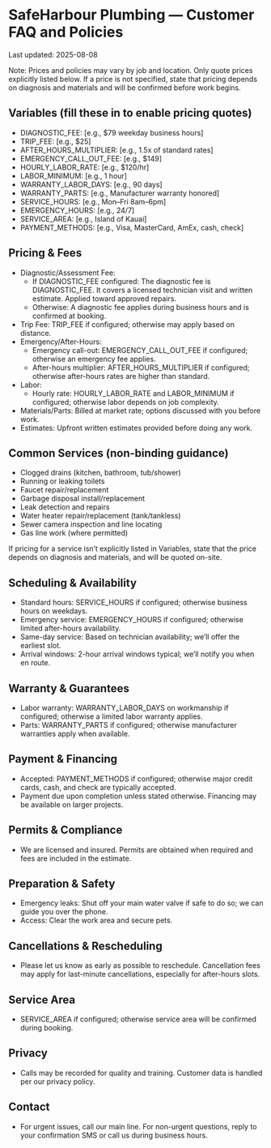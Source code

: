 # SafeHarbour Plumbing — Customer FAQ and Policies

Last updated: 2025-08-08

Note: Prices and policies may vary by job and location. Only quote prices explicitly listed below. If a price is not specified, state that pricing depends on diagnosis and materials and will be confirmed before work begins.

## Variables (fill these in to enable pricing quotes)
- DIAGNOSTIC_FEE: [e.g., $79 weekday business hours]
- TRIP_FEE: [e.g., $25]
- AFTER_HOURS_MULTIPLIER: [e.g., 1.5x of standard rates]
- EMERGENCY_CALL_OUT_FEE: [e.g., $149]
- HOURLY_LABOR_RATE: [e.g., $120/hr]
- LABOR_MINIMUM: [e.g., 1 hour]
- WARRANTY_LABOR_DAYS: [e.g., 90 days]
- WARRANTY_PARTS: [e.g., Manufacturer warranty honored]
- SERVICE_HOURS: [e.g., Mon–Fri 8am–6pm]
- EMERGENCY_HOURS: [e.g., 24/7]
- SERVICE_AREA: [e.g., Island of Kauai]
- PAYMENT_METHODS: [e.g., Visa, MasterCard, AmEx, cash, check]

## Pricing & Fees
- Diagnostic/Assessment Fee:
  - If DIAGNOSTIC_FEE configured: The diagnostic fee is DIAGNOSTIC_FEE. It covers a licensed technician visit and written estimate. Applied toward approved repairs.
  - Otherwise: A diagnostic fee applies during business hours and is confirmed at booking.
- Trip Fee: TRIP_FEE if configured; otherwise may apply based on distance.
- Emergency/After-Hours:
  - Emergency call-out: EMERGENCY_CALL_OUT_FEE if configured; otherwise an emergency fee applies.
  - After-hours multiplier: AFTER_HOURS_MULTIPLIER if configured; otherwise after-hours rates are higher than standard.
- Labor:
  - Hourly rate: HOURLY_LABOR_RATE and LABOR_MINIMUM if configured; otherwise labor depends on job complexity.
- Materials/Parts: Billed at market rate; options discussed with you before work.
- Estimates: Upfront written estimates provided before doing any work.

## Common Services (non-binding guidance)
- Clogged drains (kitchen, bathroom, tub/shower)
- Running or leaking toilets
- Faucet repair/replacement
- Garbage disposal install/replacement
- Leak detection and repairs
- Water heater repair/replacement (tank/tankless)
- Sewer camera inspection and line locating
- Gas line work (where permitted)

If pricing for a service isn’t explicitly listed in Variables, state that the price depends on diagnosis and materials, and will be quoted on-site.

## Scheduling & Availability
- Standard hours: SERVICE_HOURS if configured; otherwise business hours on weekdays.
- Emergency service: EMERGENCY_HOURS if configured; otherwise limited after-hours availability.
- Same-day service: Based on technician availability; we’ll offer the earliest slot.
- Arrival windows: 2-hour arrival windows typical; we’ll notify you when en route.

## Warranty & Guarantees
- Labor warranty: WARRANTY_LABOR_DAYS on workmanship if configured; otherwise a limited labor warranty applies.
- Parts: WARRANTY_PARTS if configured; otherwise manufacturer warranties apply when available.

## Payment & Financing
- Accepted: PAYMENT_METHODS if configured; otherwise major credit cards, cash, and check are typically accepted.
- Payment due upon completion unless stated otherwise. Financing may be available on larger projects.

## Permits & Compliance
- We are licensed and insured. Permits are obtained when required and fees are included in the estimate.

## Preparation & Safety
- Emergency leaks: Shut off your main water valve if safe to do so; we can guide you over the phone.
- Access: Clear the work area and secure pets.

## Cancellations & Rescheduling
- Please let us know as early as possible to reschedule. Cancellation fees may apply for last-minute cancellations, especially for after-hours slots.

## Service Area
- SERVICE_AREA if configured; otherwise service area will be confirmed during booking.

## Privacy
- Calls may be recorded for quality and training. Customer data is handled per our privacy policy.

## Contact
- For urgent issues, call our main line. For non-urgent questions, reply to your confirmation SMS or call us during business hours. 